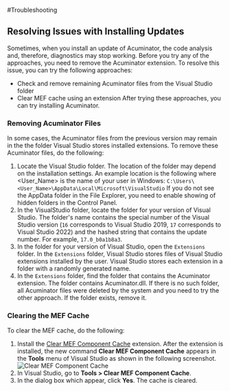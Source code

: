 #Troubleshooting

## Resolving Issues with Installing Updates

Sometimes, when you install an update of Acuminator, the code analysis and, therefore, diagnostics may stop working. 
Before you try any of the approaches, you need to remove the Acuminator extension.
To resolve this issue, you can try the following approaches:
 - Check and remove remaining Acuminator files from the Visual Studio folder
 - Clear MEF cache using an extension
After trying these approaches, you can try installing Acuminator.
 
### Removing Acuminator Files
In some cases, the Acuminator files from the previous version may remain in the the folder Visual Studio stores installed extensions.
To remove these Acuminator files, do the following:
1. Locate the Visual Studio folder. The location of the folder may depend on the installation settings. An example location is the following where <User_Name> is the name of your user in Windows:
   `C:\Users\<User_Name>\AppData\Local\Microsoft\VisualStudio`
   If you do not see the AppData folder in the File Explorer, you need to enable showing of hidden folders in the Control Panel.
2. In the VisualStudio folder, locate the folder for your version of Visual Studio. 
	The folder's name contains the special number of the Visual Studio version (`16` corresponds to Visual Studio 2019, `17` corresponds to Visual Studio 2022) and the hashed string that contains the update number. For example, `17.0_b0a1b8a3`.
3. In the folder for your version of Visual Studio, open the `Extensions` folder.
	In the `Extensions` folder, Visual Studio stores files of Visual Studio extensions installed by the user. Visual Studio stores each extension in a folder with a randomly generated name. 
4. In the `Extensions` folder, find the folder that contains the Acuminator extension. The folder contains Acuminator.dll. 
   If there is no such folder, all Acuminator files were deleted by the system and you need to try the other approach.
   If the folder exists, remove it. 
   
### Clearing the MEF Cache
To clear the MEF cache, do the following:
1. Install the [Clear MEF Component Cache]("https://marketplace.visualstudio.com/items?itemName=MadsKristensen.ClearMEFComponentCache") extension.
   After the extension is installed, the new command **Clear MEF Component Cache** appears in the **Tools** menu of Visual Studio as shown in the following screenshot.
   <br/>
   ![Clear MEF Component Cache](../../images/Tools_ClearMEFCache.png)<br/>
2. In Visual Studio, go to **Tools > Clear MEF Component Cache**.
3. In the dialog box which appear, click **Yes**.
The cache is cleared. 

